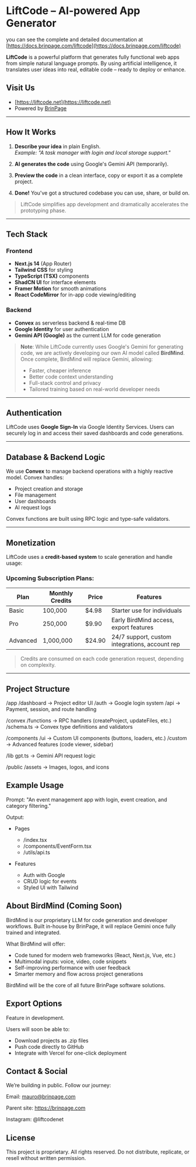 
# LiftCode – AI-powered App Generator

you can see the complete and detailed documentation at [https://docs.brinpage.com/liftcode](https://docs.brinpage.com/liftcode)

**LiftCode** is a powerful platform that generates fully functional web apps from simple natural language prompts. By using artificial intelligence, it translates user ideas into real, editable code – ready to deploy or enhance.

## Visit Us
- [https://liftcode.net](https://liftcode.net)
- Powered by [BrinPage](https://brinpage.com)

---

## How It Works

1. **Describe your idea** in plain English.  
   _Example: "A task manager with login and local storage support."_

2. **AI generates the code** using Google's Gemini API (temporarily).

3. **Preview the code** in a clean interface, copy or export it as a complete project.

4. **Done!** You've got a structured codebase you can use, share, or build on.

> LiftCode simplifies app development and dramatically accelerates the prototyping phase.

---

## Tech Stack

### Frontend

- **Next.js 14** (App Router)
- **Tailwind CSS** for styling
- **TypeScript (TSX)** components
- **ShadCN UI** for interface elements
- **Framer Motion** for smooth animations
- **React CodeMirror** for in-app code viewing/editing

### Backend

- **Convex** as serverless backend & real-time DB
- **Google Identity** for user authentication
- **Gemini API (Google)** as the current LLM for code generation

> **Note**: While LiftCode currently uses Google's Gemini for generating code, we are actively developing our own AI model called **BirdMind**. Once complete, BirdMind will replace Gemini, allowing:
> - Faster, cheaper inference
> - Better code context understanding
> - Full-stack control and privacy
> - Tailored training based on real-world developer needs

---

## Authentication

LiftCode uses **Google Sign-In** via Google Identity Services. Users can securely log in and access their saved dashboards and code generations.

---

## Database & Backend Logic

We use **Convex** to manage backend operations with a highly reactive model. Convex handles:

- Project creation and storage
- File management
- User dashboards
- AI request logs

Convex functions are built using RPC logic and type-safe validators.

---

## Monetization

LiftCode uses a **credit-based system** to scale generation and handle usage:

### Upcoming Subscription Plans:

| Plan        | Monthly Credits | Price  | Features                                       |
|-------------|------------------|--------|------------------------------------------------|
| Basic       | 100,000          | $4.98  | Starter use for individuals                    |
| Pro         | 250,000          | $9.90  | Early BirdMind access, export features         |
| Advanced    | 1,000,000        | $24.90 | 24/7 support, custom integrations, account rep |

> Credits are consumed on each code generation request, depending on complexity.

---

## Project Structure
/app
/dashboard → Project editor UI
/auth → Google login system
/api → Payment, session, and route handling

/convex
/functions → RPC handlers (createProject, updateFiles, etc.)
/schema.ts → Convex type definitions and validators

/components
/ui → Custom UI components (buttons, loaders, etc.)
/custom → Advanced features (code viewer, sidebar)

/lib
gpt.ts → Gemini API request logic

/public
/assets → Images, logos, and icons


## Example Usage

Prompt:
"An event management app with login, event creation, and category filtering."

Output:
- Pages
  - /index.tsx
  - /components/EventForm.tsx
  - /utils/api.ts

- Features
  - Auth with Google
  - CRUD logic for events
  - Styled UI with Tailwind
    
##  About BirdMind (Coming Soon)
BirdMind is our proprietary LLM for code generation and developer workflows. Built in-house by BrinPage, it will replace Gemini once fully trained and integrated.

What BirdMind will offer:

- Code tuned for modern web frameworks (React, Next.js, Vue, etc.)
- Multimodal inputs: voice, video, code snippets
- Self-improving performance with user feedback
- Smarter memory and flow across project generations

BirdMind will be the core of all future BrinPage software solutions.

## Export Options
Feature in development.

Users will soon be able to:

- Download projects as .zip files
- Push code directly to GitHub
- Integrate with Vercel for one-click deployment

## Contact & Social
We’re building in public. Follow our journey:

Email: mauro@brinpage.com

Parent site: https://brinpage.com

Instagram: @liftcodenet

## License
This project is proprietary. All rights reserved. Do not distribute, replicate, or resell without written permission.
